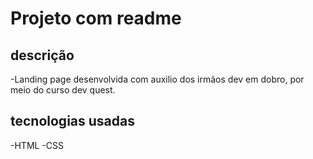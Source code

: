 # Projeto com readme

## descrição
-Landing page desenvolvida com auxilio dos irmãos dev em dobro, por meio do curso dev quest.

## tecnologias usadas
-HTML
-CSS
